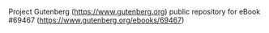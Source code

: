 Project Gutenberg (https://www.gutenberg.org) public repository for
eBook #69467 (https://www.gutenberg.org/ebooks/69467)
